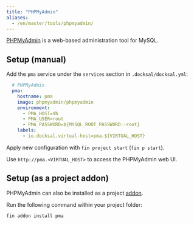 ```yaml
---
title: "PHPMyAdmin"
aliases:
  - /en/master/tools/phpmyadmin/
---
```



[PHPMyAdmin](https://www.phpmyadmin.net/) is a web-based administration tool for MySQL.


## Setup (manual)

Add the `pma` service under the `services` section in `.docksal/docksal.yml`:

```yaml
  # PHPMyAdmin
  pma:
    hostname: pma
    image: phpmyadmin/phpmyadmin
    environment:
      - PMA_HOST=db
      - PMA_USER=root
      - PMA_PASSWORD=${MYSQL_ROOT_PASSWORD:-root}
    labels:
      - io.docksal.virtual-host=pma.${VIRTUAL_HOST}
```

Apply new configuration with `fin project start` (`fin p start`).

Use `http://pma.<VIRTUAL_HOST>` to access the PHPMyAdmin web UI.


## Setup (as a project addon)

PHPMyAdmin can also be installed as a project [addon](https://github.com/docksal/addons/tree/master/pma). 

Run the following command within your project folder:

```bash
fin addon install pma
```

